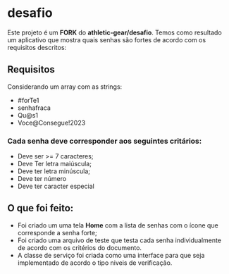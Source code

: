 # desafio

Este projeto é um **FORK** do **athletic-gear/desafio**.
Temos como resultado um aplicativo que mostra quais senhas são fortes
de acordo com os requisitos descritos: 

## Requisitos

Considerando um array com as strings:

- #forTe1
- senhafraca
- Qu@s1
- Voce@Consegue!2023

### Cada senha deve corresponder aos seguintes critários:
- Deve ser >= 7 caracteres;
- Deve Ter letra maiúscula;
- Deve ter letra minúscula;
- Deve ter número
- Deve ter caracter especial

## O que foi feito:

- Foi criado um uma tela **Home** com a lista de senhas com o ícone que corresponde a senha forte; 
- Foi criado uma arquivo de teste que testa cada senha individualmente de acordo com os critérios do documento.
- A classe de serviço foi criada como uma interface para que seja implementado de acordo o tipo niveis de verificação.
